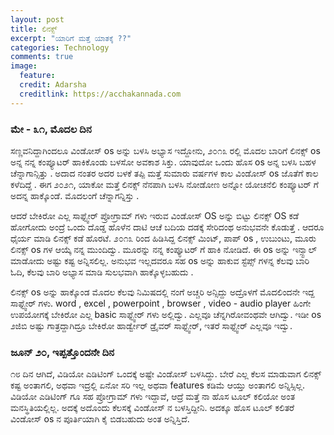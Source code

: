 ```yaml
---
layout: post
title: ಲಿನಕ್ಸ್
excerpt: "ಯಾರಿಗೆ ಮತ್ತೆ ಯಾತಕ್ಕೆ ??"
categories: Technology
comments: true
image:
  feature: 
  credit: Adarsha
  creditlink: https://acchakannada.com
---
```


### **ಮೇ - ೩೧, ಮೊದಲ ದಿನ** <br>
<p> ಸಣ್ಣವನಿದ್ದಾಗಿಂದಲೂ ವಿಂಡೋಸ್ os ಅನ್ನು  ಬಳಸಿ ಅಭ್ಯಾಸ ಇದ್ದೋನು, ೨೦೧೩ ರಲ್ಲಿ ಮೊದಲ ಬಾರಿಗೆ ಲಿನಕ್ಸ್ os  ಅನ್ನ ನನ್ನ ಕಂಪ್ಯೂಟರ್ ಹಾಕಿಕೊಂಡು ಬಳಸೋ ಅವಕಾಶ ಸಿಕ್ತು. ಯಾವುದೋ ಒಂದು ಹೊಸ os ಅನ್ನ ಬಳಸಿ ಬಹಳ ಚೆನ್ನಾಗಾನ್ಸಿತ್ತು  . ಅದಾದ ನಂತರ ಅದರ ಬಳಕೆ ತಪ್ಪಿ ಮತ್ತೆ ಸುಮಾರು ವರ್ಷಗಳ ಕಾಲ ವಿಂಡೋಸ್ os ಜೊತೆಗೆ ಕಾಲ ಕಳೆದಿದ್ದೆ . ಈಗ ೨೦೨೧, ಯಾಕೋ ಮತ್ತೆ ಲಿನಕ್ಸ್ ನೆನಪಾಗಿ ಬಳಸಿ ನೋಡೋಣ ಅನ್ನೋ ಯೋಚನೆಲಿ ಕಂಪ್ಯೂಟರ್ ಗೆ ಅದನ್ನ ಹಾಕ್ಕೊಂಡೆ. ಮೊದಲಂಗೆ ಚೆನ್ನಾಗನ್ನಿಸ್ತು . </p>

<p>
ಆದರೆ ಬೇಕಿರೋ ಎಲ್ಲ ಸಾಫ್ಟ್ವೇರ್ ಪ್ರೋಗ್ರಾಮ್ ಗಳು ಇರುವ ವಿಂಡೋಸ್ OS   ಅನ್ನು ಬಿಟ್ಟು ಲಿನಕ್ಸ್ OS  ಕಡೆ ಹೋಗೋದು ಅಂದ್ರೆ ಒಂದು ದೊಡ್ಡ ಹೊಳೆನ ದಾಟಿ ಆಚೆ ಬದಿಯ ದಡಕ್ಕೆ ಸೇರಿದಂಥ ಅನುಭವನೇ ಕೊಡುತ್ತೆ . ಆದರೂ ಧೈರ್ಯ ಮಾಡಿ ಲಿನಕ್ಸ್ ಕಡೆ ಹೊರಟೆ. 
೨೦೧೩ ರಿಂದ ಹಿಡಿಸಿದ್ದ ಲಿನಕ್ಸ್ ಮಿಂಟ್, ಪಾಪ್ os , ಉಬುಂಟು, ಮೂರು ಲಿನಕ್ಸ್ os ಗಳ ಆಯ್ಕೆ ನನ್ನ ಮುಂದಿದ್ವು. ಮೂರನ್ನು ನನ್ನ ಕಂಪ್ಯೂಟರ್ ಗೆ ಹಾಕಿ ನೋಡಿದೆ. ಈ os ಅನ್ನು ಇನ್ಸ್ಟಾಲ್ ಮಾಡೋದು ಅಷ್ಟು ಕಷ್ಟ ಅನ್ನಿಸಲಿಲ್ಲ. ಅನುಭವ ಇಲ್ಲದವರೂ ಸಹ os ಅನ್ನು ಹಾಕುವ ಸ್ಟೆಪ್ಸ್ ಗಳನ್ನ ಕೆಲವು ಬಾರಿ ಓದಿ, ಕೆಲವು ಬಾರಿ ಅಭ್ಯಾಸ ಮಾಡಿ ಸುಲಭವಾಗಿ ಹಾಕ್ಕೊಳ್ಳಬಹುದು . 
</p>

<p>ಲಿನಕ್ಸ್ os ಅನ್ನು ಹಾಕ್ಕೊಂಡ ಮೊದಲ ಕೆಲವು ನಿಮಿಷದಲ್ಲಿ ನಂಗೆ ಅಚ್ಚರಿ ಅನ್ಸಿದ್ದು ಅದ್ರೊಳಗೆ ಮೊದಲಿಂದನೇ ಇದ್ದ ಸಾಫ್ಟ್ವೇರ್ ಗಳು. word , excel , powerpoint , browser , video - audio player ಹಿಂಗೇ ಉಪಯೋಗಕ್ಕೆ ಬೇಕಿರೋ ಎಲ್ಲ basic ಸಾಫ್ಟ್ವೇರ್ ಗಳು ಅಲ್ಲಿದ್ವು. ಎಲ್ಲವೂ ಚೆನ್ನಗಿರೋವಂಥವೇ ಆಗಿದ್ವು. ಇಡೀ os ೨ಜಿಬಿ ಅಷ್ಟು ಗಾತ್ರದ್ದಾಗಿದ್ರೂ ಬೇಕಿರೋ ಹಾರ್ಡ್ವೇರ್ ಡ್ರೈವರ್ ಸಾಫ್ಟ್ವೇರ್, ಇತರೆ ಸಾಫ್ಟ್ವೇರ್ ಎಲ್ಲವೂ ಇದ್ವು. 
</p>

### **ಜೂನ್ ೨೦, ಇಪ್ಪತ್ತೊಂದನೇ ದಿನ** <br>
<p> ೧೮ ದಿನ ಆಗಿದೆ, ವಿಡಿಯೋ ಎಡಿಟಿಂಗ್ ಒಂದಕ್ಕೆ ಅಷ್ಟೇ ವಿಂಡೋಸ್ ಬಳಸಿದ್ದು. ಬೇರೆ ಎಲ್ಲ ಕೆಲಸ ಮಾಡುವಾಗ ಲಿನಕ್ಸ್ ಕಷ್ಟ ಅಂತಾಗಲಿ, ಅಥವಾ ಇದ್ರಲ್ಲಿ ಏನೋ ಸರಿ ಇಲ್ಲ ಅಥವಾ features ಕಡಿಮೆ ಆಯ್ತು ಅಂತಾಗಲಿ ಅನ್ನಿಸ್ಸಿಲ್ಲ. ವಿಡಿಯೋ ಎಡಿಟಿಂಗ್ ಗೂ ಸಹ ಪ್ರೋಗ್ರಾಮ್ ಗಳು ಇದ್ದಾವೆ, ಆದ್ರೆ ಮತ್ತೆ ನಾ ಹೊಸ ಟೂಲ್ ಕಲಿಯೋ ಅಂತ ಮನಸ್ಥಿತಿಯಲ್ಲಿಲ್ಲ. ಅದಕ್ಕೆ ಅದೊಂದು ಕೆಲಸಕ್ಕೆ ವಿಂಡೋಸ್ ನ ಬಳಸ್ತಿದ್ದೀನಿ. ಅದಕ್ಕೂ ಹೊಸ ಟೂಲ್ ಕಲಿತರೆ ವಿಂಡೋಸ್ os  ನ ಪೂರ್ತಿಯಾಗಿ ಕೈ ಬಿಡಬಹುದು  ಅಂತ ಅನ್ನಿಸ್ತಿದೆ. </p>